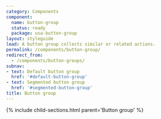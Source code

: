 ```yaml
---
category: Components
component:
  name: button-group
  status: ready
  package: usa-button-group
layout: styleguide
lead: A button group collects similar or related actions.
permalink: /components/button-group/
redirect_from:
  - /components/button-groups/
subnav:
- text: Default button group
  href: '#default-button-group'
- text: Segmented button group
  href: '#segmented-button-group'
title: Button group
---
```


{% include child-sections.html parent='Button group' %}
